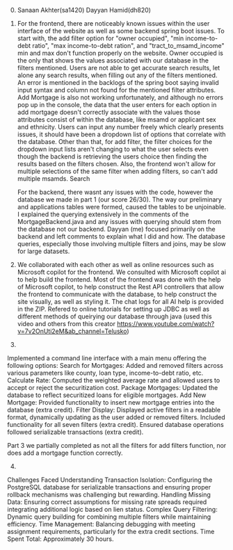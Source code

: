 0. Sanaan Akhter(sa1420)
   Dayyan Hamid(dh820)

1.
   For the frontend, there are noticeably known issues within the user interface of the website as well as some backend spring boot issues. To start with, the add filter option for "owner occupied", "min income-to-debt ratio", "max income-to-debt ration", and "tract_to_msamd_income" min and max don't function properly on the website. Owner occupied is the only that shows the values associated with our database in the filters mentioned. Users are not able to get accurate search results, let alone any search results, when filling out any of the filters mentioned. An error is mentioned in the backlogs of the spring boot saying invalid input syntax and column not found for the mentioned filter attributes. Add Mortgage is also not working unfortunately, and although no errors pop up in the console, the data that the user enters for each option in add mortgage doesn't correctly associate with the values those attributes consist of within the database, like msamd or applicant sex and ethnicity. Users can input any number freely which clearly presents issues, it should have been a dropdown list of options that correlate with the database. Other than that, for add filter, the filter choices for the dropdown input lists aren't changing to what the user selects even though the backend is retrieving the users choice then finding the results based on the filters chosen. Also, the frontend won't allow for multiple selections of the same filter when adding filters, so can't add multiple msamds. Search  

   For the backend, there wasnt any issues with the code, however the database we made in part 1 (our score 26/30). The way our preliminary and applications tables were formed, caused the tables to be unjoinable. I explained the querying extensively in the comments of the MortgageBackend.java and any issues with querying should stem from the database not our backend. Dayyan (me) focused primarily on the backend and left comments to explain what I did and how. The database queries, especially those involving multiple filters and joins, may be slow for large datasets.  
   
2. We collaborated with each other as well as online resources such as Microsoft copilot for the frontend. We consulted with Microsoft copilot ai to help build the frontend. Most of the frontend was done with the help of Microsoft copilot, to help construct the Rest API controllers that allow the frontend to communicate with the database, to help construct the site visually, as well as styling it. The chat logs for all AI help is provided in the ZIP. Refered to online tutorials for setting up JDBC as well as different methods of queirying our database through java (used this video and others from this creator https://www.youtube.com/watch?v=7v2OnUti2eM&ab_channel=Telusko)

3.
Implemented a command line interface with a main menu offering the following options:
   Search for Mortgages: Added and removed filters across various parameters like county, loan type, income-to-debt ratio, etc.
   Calculate Rate: Computed the weighted average rate and allowed users to accept or reject the securitization cost.
   Package Mortgages: Updated the database to reflect securitized loans for eligible mortgages.
   Add New Mortgage: Provided functionality to insert new mortgage entries into the database (extra credit).
   Filter Display: Displayed active filters in a readable format, dynamically updating as the user added or removed filters.
   Included functionality for all seven filters (extra credit).
   Ensured database operations followed serializable transactions (extra credit).

Part 3 we partially completed as not all the filters for add filters function, nor does add a mortgage function correctly.

4.
Challenges Faced
   Understanding Transaction Isolation: Configuring the PostgreSQL database for serializable transactions and ensuring proper rollback mechanisms was challenging but rewarding.
   Handling Missing Data: Ensuring correct assumptions for missing rate spreads required integrating additional logic based on lien status.
   Complex Query Filtering: Dynamic query building for combining multiple filters while maintaining efficiency.
   Time Management: Balancing debugging with meeting assignment requirements, particularly for the extra credit sections.
Time Spent
   Total: Approximately 30 hours.
